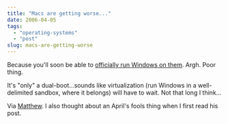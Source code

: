 ```yaml
---
title: "Macs are getting worse..."
date: 2006-04-05
tags: 
  - "operating-systems"
  - "post"
slug: macs-are-getting-worse
---
```


Because you'll soon be able to [officially run Windows on them](http://www.apple.com/macosx/bootcamp/). Argh. Poor thing.

It's "only" a dual-boot...sounds like virtualization (run Windows in a well-delimited sandbox, where it belongs) will have to wait. Not that long I think...

Via [Matthew](http://www.silentpenguin.com/archives/2006/04/apple_opens_the.html). I also thought about an April's fools thing when I first read his post.
